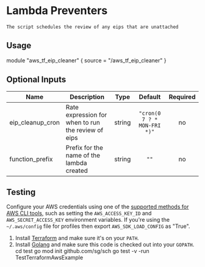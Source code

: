 # Lambda Preventers
```
The script schedules the review of any eips that are unattached 

```

## Usage


module "aws_tf_eip_cleaner" {
  source = "/aws_tf_eip_cleaner"
}

## Optional Inputs

| Name | Description | Type | Default | Required |
|------|-------------|:----:|:-----:|:-----:|
| eip\_cleanup\_cron | Rate expression for when to run the review of eips| string | `"cron(0 7 ? * MON-FRI *)"` | no 
| function\_prefix | Prefix for the name of the lambda created | string | `""` | no |


## Testing 

Configure your AWS credentials using one of the [supported methods for AWS CLI
   tools](https://docs.aws.amazon.com/cli/latest/userguide/cli-chap-getting-started.html), such as setting the
   `AWS_ACCESS_KEY_ID` and `AWS_SECRET_ACCESS_KEY` environment variables. If you're using the `~/.aws/config` file for profiles then export `AWS_SDK_LOAD_CONFIG` as "True".
1. Install [Terraform](https://www.terraform.io/) and make sure it's on your `PATH`.
1. Install [Golang](https://golang.org/) and make sure this code is checked out into your `GOPATH`.
cd test
go mod init github.com/sg/sch
go test -v -run TestTerraformAwsExample